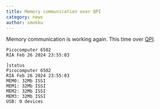 ```yaml
---
title: Memory communication over QPI
category: news
author: smokku
---
```


Memory communication is working again.
This time over [QPI](https://en.wikipedia.org/wiki/Serial_Peripheral_Interface#QPI/SQI).

```console
Picocomputer 6502
RIA Feb 26 2024 23:55:03

]status
Picocomputer 6502
RIA Feb 26 2024 23:55:03
MEM0: 32Mb ISSI
MEM1: 32Mb ISSI
MEM2: 32Mb ISSI
MEM3: 32Mb ISSI
USB: 0 devices
```
